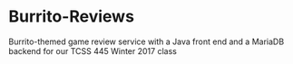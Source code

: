 # Burrito-Reviews
Burrito-themed game review service with a Java front end and a MariaDB backend for our TCSS 445 Winter 2017 class
